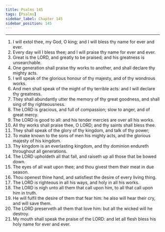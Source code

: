 ```yaml
---
title: Psalms 145
tags: [Psalms]
sidebar_label: Chapter 145
sidebar_position: 145
---
```


---
1. I will extol thee, my God, O king; and I will bless thy name for ever and ever.
2. Every day will I bless thee; and I will praise thy name for ever and ever.
3. Great is the LORD, and greatly to be praised; and his greatness is unsearchable.
4. One generation shall praise thy works to another, and shall declare thy mighty acts.
5. I will speak of the glorious honour of thy majesty, and of thy wondrous works.
6. And men shall speak of the might of thy terrible acts: and I will declare thy greatness.
7. They shall abundantly utter the memory of thy great goodness, and shall sing of thy righteousness.
8. The LORD is gracious, and full of compassion; slow to anger, and of great mercy.
9. The LORD is good to all: and his tender mercies are over all his works.
10. All thy works shall praise thee, O LORD; and thy saints shall bless thee.
11. They shall speak of the glory of thy kingdom, and talk of thy power;
12. To make known to the sons of men his mighty acts, and the glorious majesty of his kingdom.
13. Thy kingdom is an everlasting kingdom, and thy dominion endureth throughout all generations.
14. The LORD upholdeth all that fall, and raiseth up all those that be bowed down.
15. The eyes of all wait upon thee; and thou givest them their meat in due season.
16. Thou openest thine hand, and satisfiest the desire of every living thing.
17. The LORD is righteous in all his ways, and holy in all his works.
18. The LORD is nigh unto all them that call upon him, to all that call upon him in truth.
19. He will fulfil the desire of them that fear him: he also will hear their cry, and will save them.
20. The LORD preserveth all them that love him: but all the wicked will he destroy.
21. My mouth shall speak the praise of the LORD: and let all flesh bless his holy name for ever and ever.